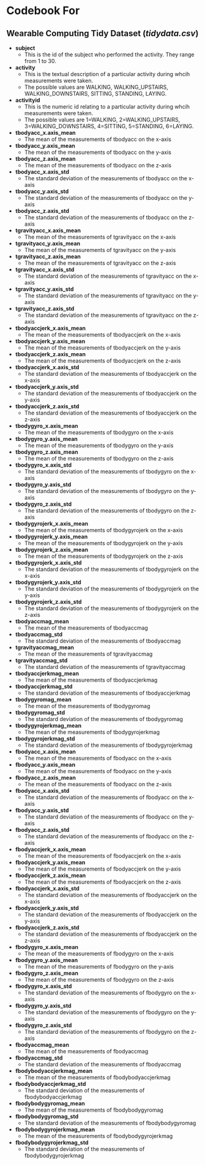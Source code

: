 # Codebook For
## Wearable Computing Tidy Dataset (*tidydata.csv*)

- **subject**
	- This is the id of the subject who performed the activity. They range from 1 to 30.
- **activity**
	- This is the textual description of a particular activity during whcih measurements were taken.
	- The possible values are WALKING, WALKING_UPSTAIRS, WALKING_DOWNSTAIRS, SITTING, STANDING, LAYING.
- **activityid**
	- This is the numeric id relating to a particular activity during whcih measurements were taken.
	- The possible values are 1=WALKING, 2=WALKING_UPSTAIRS, 3=WALKING_DOWNSTAIRS, 4=SITTING, 5=STANDING, 6=LAYING.
- **tbodyacc_x.axis_mean**
	- The mean of the measurements of tbodyacc on the x-axis
- **tbodyacc_y.axis_mean**
	- The mean of the measurements of tbodyacc on the y-axis
- **tbodyacc_z.axis_mean**
	- The mean of the measurements of tbodyacc on the z-axis
- **tbodyacc_x.axis_std**
	- The standard deviation of the measurements of tbodyacc on the x-axis
- **tbodyacc_y.axis_std**
	- The standard deviation of the measurements of tbodyacc on the y-axis
- **tbodyacc_z.axis_std**
	- The standard deviation of the measurements of tbodyacc on the z-axis
- **tgravityacc_x.axis_mean**
	- The mean of the measurements of tgravityacc on the x-axis
- **tgravityacc_y.axis_mean**
	- The mean of the measurements of tgravityacc on the y-axis
- **tgravityacc_z.axis_mean**
	- The mean of the measurements of tgravityacc on the z-axis
- **tgravityacc_x.axis_std**
	- The standard deviation of the measurements of tgravityacc on the x-axis
- **tgravityacc_y.axis_std**
	- The standard deviation of the measurements of tgravityacc on the y-axis
- **tgravityacc_z.axis_std**
	- The standard deviation of the measurements of tgravityacc on the z-axis
- **tbodyaccjerk_x.axis_mean**
	- The mean of the measurements of tbodyaccjerk on the x-axis
- **tbodyaccjerk_y.axis_mean**
	- The mean of the measurements of tbodyaccjerk on the y-axis
- **tbodyaccjerk_z.axis_mean**
	- The mean of the measurements of tbodyaccjerk on the z-axis
- **tbodyaccjerk_x.axis_std**
	- The standard deviation of the measurements of tbodyaccjerk on the x-axis
- **tbodyaccjerk_y.axis_std**
	- The standard deviation of the measurements of tbodyaccjerk on the y-axis
- **tbodyaccjerk_z.axis_std**
	- The standard deviation of the measurements of tbodyaccjerk on the z-axis
- **tbodygyro_x.axis_mean**
	- The mean of the measurements of tbodygyro on the x-axis
- **tbodygyro_y.axis_mean**
	- The mean of the measurements of tbodygyro on the y-axis
- **tbodygyro_z.axis_mean**
	- The mean of the measurements of tbodygyro on the z-axis
- **tbodygyro_x.axis_std**
	- The standard deviation of the measurements of tbodygyro on the x-axis
- **tbodygyro_y.axis_std**
	- The standard deviation of the measurements of tbodygyro on the y-axis
- **tbodygyro_z.axis_std**
	- The standard deviation of the measurements of tbodygyro on the z-axis
- **tbodygyrojerk_x.axis_mean**
	- The mean of the measurements of tbodygyrojerk on the x-axis
- **tbodygyrojerk_y.axis_mean**
	- The mean of the measurements of tbodygyrojerk on the y-axis
- **tbodygyrojerk_z.axis_mean**
	- The mean of the measurements of tbodygyrojerk on the z-axis
- **tbodygyrojerk_x.axis_std**
	- The standard deviation of the measurements of tbodygyrojerk on the x-axis
- **tbodygyrojerk_y.axis_std**
	- The standard deviation of the measurements of tbodygyrojerk on the y-axis
- **tbodygyrojerk_z.axis_std**
	- The standard deviation of the measurements of tbodygyrojerk on the z-axis
- **tbodyaccmag_mean**
	- The mean of the measurements of tbodyaccmag
- **tbodyaccmag_std**
	- The standard deviation of the measurements of tbodyaccmag
- **tgravityaccmag_mean**
	- The mean of the measurements of tgravityaccmag
- **tgravityaccmag_std**
	- The standard deviation of the measurements of tgravityaccmag
- **tbodyaccjerkmag_mean**
	- The mean of the measurements of tbodyaccjerkmag
- **tbodyaccjerkmag_std**
	- The standard deviation of the measurements of tbodyaccjerkmag
- **tbodygyromag_mean**
	- The mean of the measurements of tbodygyromag
- **tbodygyromag_std**
	- The standard deviation of the measurements of tbodygyromag
- **tbodygyrojerkmag_mean**
	- The mean of the measurements of tbodygyrojerkmag
- **tbodygyrojerkmag_std**
	- The standard deviation of the measurements of tbodygyrojerkmag
- **fbodyacc_x.axis_mean**
	- The mean of the measurements of fbodyacc on the x-axis
- **fbodyacc_y.axis_mean**
	- The mean of the measurements of fbodyacc on the y-axis
- **fbodyacc_z.axis_mean**
	- The mean of the measurements of fbodyacc on the z-axis
- **fbodyacc_x.axis_std**
	- The standard deviation of the measurements of fbodyacc on the x-axis
- **fbodyacc_y.axis_std**
	- The standard deviation of the measurements of fbodyacc on the y-axis
- **fbodyacc_z.axis_std**
	- The standard deviation of the measurements of fbodyacc on the z-axis
- **fbodyaccjerk_x.axis_mean**
	- The mean of the measurements of fbodyaccjerk on the x-axis
- **fbodyaccjerk_y.axis_mean**
	- The mean of the measurements of fbodyaccjerk on the y-axis
- **fbodyaccjerk_z.axis_mean**
	- The mean of the measurements of fbodyaccjerk on the z-axis
- **fbodyaccjerk_x.axis_std**
	- The standard deviation of the measurements of fbodyaccjerk on the x-axis
- **fbodyaccjerk_y.axis_std**
	- The standard deviation of the measurements of fbodyaccjerk on the y-axis
- **fbodyaccjerk_z.axis_std**
	- The standard deviation of the measurements of fbodyaccjerk on the z-axis
- **fbodygyro_x.axis_mean**
	- The mean of the measurements of fbodygyro on the x-axis
- **fbodygyro_y.axis_mean**
	- The mean of the measurements of fbodygyro on the y-axis
- **fbodygyro_z.axis_mean**
	- The mean of the measurements of fbodygyro on the z-axis
- **fbodygyro_x.axis_std**
	- The standard deviation of the measurements of fbodygyro on the x-axis
- **fbodygyro_y.axis_std**
	- The standard deviation of the measurements of fbodygyro on the y-axis
- **fbodygyro_z.axis_std**
	- The standard deviation of the measurements of fbodygyro on the z-axis
- **fbodyaccmag_mean**
	- The mean of the measurements of fbodyaccmag
- **fbodyaccmag_std**
	- The standard deviation of the measurements of fbodyaccmag
- **fbodybodyaccjerkmag_mean**
	- The mean of the measurements of fbodybodyaccjerkmag
- **fbodybodyaccjerkmag_std**
	- The standard deviation of the measurements of fbodybodyaccjerkmag
- **fbodybodygyromag_mean**
	- The mean of the measurements of fbodybodygyromag
- **fbodybodygyromag_std**
	- The standard deviation of the measurements of fbodybodygyromag
- **fbodybodygyrojerkmag_mean**
	- The mean of the measurements of fbodybodygyrojerkmag
- **fbodybodygyrojerkmag_std**
	- The standard deviation of the measurements of fbodybodygyrojerkmag
